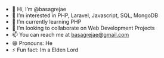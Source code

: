 - 👋 Hi, I’m @basagrejae
- 👀 I’m interested in PHP, Laravel, Javascript, SQL, MongoDB
- 🌱 I’m currently learning PHP
- 💞️ I’m looking to collaborate on Web Development Projects
- 📫 You can reach me at basagrejae@gmail.com
- 😄 Pronouns: He
- ⚡ Fun fact: Im a Elden Lord

<!---
basagrejae/basagrejae is a ✨ special ✨ repository because its `README.md` (this file) appears on your GitHub profile.
You can click the Preview link to take a look at your changes.
--->
